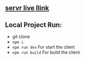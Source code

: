 

## [servr live llink](https://ph-task-1-server.vercel.app/)

## Local Project Run:
- git clone
- `npm i`
- `npm run dev` For start the client
- `npm run build` For build the client

